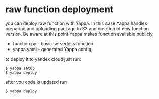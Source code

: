 # raw function deployment 
you can deploy raw function with Yappa. In this case Yappa handles 
preparing and uploading package to S3 and creation of new function version. Be aware 
at this point Yappa makes function available publicly.

- function.py - basic serverless function 
- yappa.yaml - generated Yappa config 

to deploy it to yandex cloud just run:
```shell 
$ yappa setup 
$ yappa deploy 
```

after you code is updated run 
```shell 
$ yappa deploy 
```